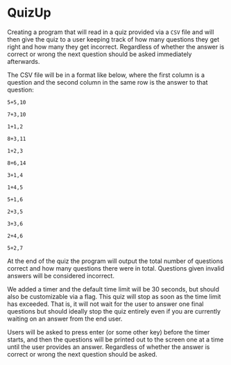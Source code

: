 # QuizUp

Creating a program that will read in a quiz provided via a `CSV` file and will then give the quiz to a user keeping track of how many questions they
get right and how many they get incorrect. Regardless of whether the answer is correct or wrong the next question should be asked immediately 
afterwards.

The CSV file will be in a format like below, where the first column is a question and the second column in the same row is the answer to that 
question:

`5+5,10`

`7+3,10`

`1+1,2`

`8+3,11`

`1+2,3`

`8+6,14`

`3+1,4`

`1+4,5`

`5+1,6`

`2+3,5`

`3+3,6`

`2+4,6`

`5+2,7`

At the end of the quiz the program will output the total number of questions correct and how many questions there were in total. 
Questions given invalid answers will be considered incorrect.

We added a timer and the default time limit will be 30 seconds, but should also be customizable via a flag. This quiz will stop as soon as the time 
limit has exceeded. That is, it  will not wait for the user to answer one final questions but should ideally stop the quiz entirely even if you are 
currently waiting on an answer from the end user.

Users will be asked to press enter (or some other key) before the timer starts, and then the questions will be printed out to the screen one at a
time until the user provides an answer. Regardless of whether the answer is correct or wrong the next question should be asked.
